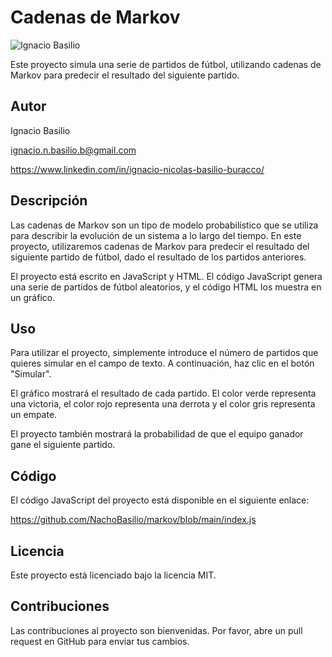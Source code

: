 # Cadenas de Markov

<img src="https://media.licdn.com/dms/image/D4D16AQHOHQ6Q0LtjrA/profile-displaybackgroundimage-shrink_350_1400/0/1681584517093?e=1700697600&v=beta&t=5OC8BaV3EJMqkrAziSsd40Xi_PlLUKuTeo5dS5hwljE" alt="Ignacio Basilio">

Este proyecto simula una serie de partidos de fútbol, utilizando cadenas de Markov para predecir el resultado del siguiente partido.

## Autor

Ignacio Basilio

ignacio.n.basilio.b@gmail.com

https://www.linkedin.com/in/ignacio-nicolas-basilio-buracco/

## Descripción

Las cadenas de Markov son un tipo de modelo probabilístico que se utiliza para describir la evolución de un sistema a lo largo del tiempo. En este proyecto, utilizaremos cadenas de Markov para predecir el resultado del siguiente partido de fútbol, dado el resultado de los partidos anteriores.

El proyecto está escrito en JavaScript y HTML. El código JavaScript genera una serie de partidos de fútbol aleatorios, y el código HTML los muestra en un gráfico.

## Uso

Para utilizar el proyecto, simplemente introduce el número de partidos que quieres simular en el campo de texto. A continuación, haz clic en el botón "Simular".

El gráfico mostrará el resultado de cada partido. El color verde representa una victoria, el color rojo representa una derrota y el color gris representa un empate.

El proyecto también mostrará la probabilidad de que el equipo ganador gane el siguiente partido.

## Código

El código JavaScript del proyecto está disponible en el siguiente enlace:

https://github.com/NachoBasilio/markov/blob/main/index.js

## Licencia

Este proyecto está licenciado bajo la licencia MIT.

## Contribuciones

Las contribuciones al proyecto son bienvenidas. Por favor, abre un pull request en GitHub para enviar tus cambios.
